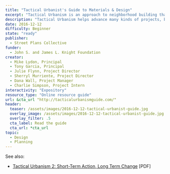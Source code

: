 ```yaml
---
title: "Tactical Urbanist's Guide to Materials & Design"
excerpt: "Tactical Urbanism is an approach to neighborhood building that uses short-term, low-cost, and scalable interventions and policies to catalyze long term change."
description: "Tactical Urbanism helps advance many kinds of projects, but the purpose of this guide is to provide materials and design guidance for projects that advance street safety and enhance place making efforts in both the short- and longterm. To do so, this guide recommends breaking down the conventional, often drawn-out project delivery process into discrete, incremental time intervals. This allows for faster implementation, broader public engagement, and more flexibility in project duration and level of investment so that safer streets and public spaces can be created now!"
date: 2016-12-12
difficulty: Beginner
state: "ready"
publisher:
  - Street Plans Collective
funder:
  - John S. and James L. Knight Foundation
creator:
  - Mike Lydon, Principal
  - Tony Garcia, Principal
  - Julie Flynn, Project Director
  - Sherryl Murriente, Project Director
  - Dana Wall, Project Manager
  - Charlie Simpson, Project Intern
interactivity: "Expository"
resource_type: "Online resource guide"
url: &cta_url "http://tacticalurbanismguide.com/"
header:
  teaser: /assets/images/2016-12-12-tactical-urbanist-guide.jpg
  overlay_image: /assets/images/2016-12-12-tactical-urbanist-guide.jpg
  overlay_filter: .5
  cta_label: Read the guide
  cta_url: *cta_url
topic:
  - Design
  - Planning
---
```


See also:

- [Tactical Urbanism 2: Short-Term Action, Long Term Change](http://bettercities.net/sites/default/files/Tactical%20Urbanism%20Final.pdf) [PDF]
